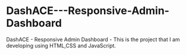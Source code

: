 # DashACE---Responsive-Admin-Dashboard
DashACE - Responsive Admin Dashboard - 
This is the project that I am developing using HTML,CSS and JavaScript.
